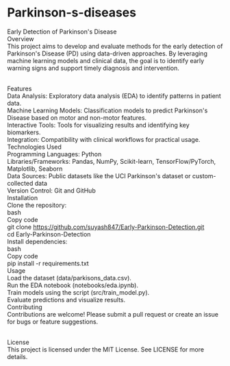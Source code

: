 # Parkinson-s-diseases<br>
Early Detection of Parkinson's Disease<br>
Overview<br>
This project aims to develop and evaluate methods for the early detection of Parkinson's Disease (PD) using data-driven approaches. By leveraging machine learning models and clinical data, the goal is to identify early warning signs and support timely diagnosis and intervention.<br><br>

Features<br>
Data Analysis: Exploratory data analysis (EDA) to identify patterns in patient data.<br>
Machine Learning Models: Classification models to predict Parkinson's Disease based on motor and non-motor features.<br>
Interactive Tools: Tools for visualizing results and identifying key biomarkers.<br>
Integration: Compatibility with clinical workflows for practical usage.<br>
Technologies Used<br>
Programming Languages: Python<br>
Libraries/Frameworks: Pandas, NumPy, Scikit-learn, TensorFlow/PyTorch, Matplotlib, Seaborn<br>
Data Sources: Public datasets like the UCI Parkinson's dataset or custom-collected data<br>
Version Control: Git and GitHub<br>
Installation<br>
Clone the repository:<br>
bash<br>
Copy code<br>
git clone https://github.com/suyash847/Early-Parkinson-Detection.git  <br>
cd Early-Parkinson-Detection  <br>
Install dependencies:<br>
bash<br>
Copy code<br>
pip install -r requirements.txt  <br>
Usage<br>
Load the dataset (data/parkisons_data.csv).<br>
Run the EDA notebook (notebooks/eda.ipynb).<br>
Train models using the script (src/train_model.py).<br>
Evaluate predictions and visualize results.<br>
Contributing<br>
Contributions are welcome! Please submit a pull request or create an issue for bugs or feature suggestions.<br><br>

License<br>
This project is licensed under the MIT License. See LICENSE for more details.
